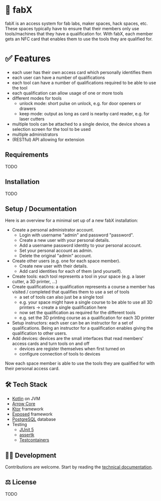 # 🔐 fabX

fabX is an access system for fab labs, maker spaces, hack spaces, etc. These spaces typically have to ensure that their
members only use tools/machines that they have a qualification for. With fabX, each member gets an NFC card that enables
them to use the tools they are qualified for.

# ✅ Features

* each user has their own access card which personally identifies them
* each user can have a number of qualifications
* each tool can have a number of qualifications required to be able to use the tool
* each qualification can allow usage of one or more tools
* different modes for tools
	* unlock mode: short pulse on unlock, e.g. for door openers or drawers
	* keep mode: output as long as card is nearby card reader, e.g. for laser cutters
* multiple tools can be attached to a single device, the device shows a selection screen for the tool to be used
* multiple administrators
* (RESTful) API allowing for extension

## Requirements

TODO

## Installation

TODO

## Setup / Documentation

Here is an overview for a minimal set up of a new fabX installation:

* Create a personal administrator account.
    * Login with username "admin" and password "password".
    * Create a new user with your personal details.
    * Add a username password identity to your personal account.
    * Set your personal account as admin.
    * Delete the original "admin" account.
* Create other users (e.g. one for each space member).
    * Create new user with their details.
    * Add card identities for each of them (and yourself).
* Create tools: each tool represents a tool in your space (e.g. a laser cutter, a 3D printer, ...)
* Create qualifications: a qualification represents a course a member has visited / completed that qualifies them to use
  a set of tools
    * a set of tools can also just be a single tool
    * e.g. your space might have a single course to be able to use all 3D printers -> create a single qualification here
    * now set the qualification as required for the different tools
    * e.g. set the 3D printing course as a qualification for each 3D printer
* Setup instructors: each user can be an instructor for a set of qualifications. Being an instructor for a qualification
  enables giving the qualification to other users.
* Add devices: devices are the small interfaces that read members' access cards and turn tools on and off
    * devices are register themselves when first turned on
    * configure connection of tools to devices

Now each space member is able to use the tools they are qualified for with their personal access card.

## 🛠 Tech Stack

* [Kotlin](https://kotlinlang.org) on JVM
* [Arrow Core](https://arrow-kt.io/docs/core/)
* [Ktor](https://ktor.io) framework
* [Exposed](https://github.com/JetBrains/Exposed) framework
* [PostgreSQL](https://www.postgresql.org) database
* Testing
    * [JUnit 5](https://junit.org/junit5/)
    * [assertk](https://github.com/willowtreeapps/assertk)
    * [Testcontainers](https://www.testcontainers.org)

## 🧑‍💻 Development

Contributions are welcome. Start by reading the [technical documentation](docs).

## ⚖️ License

TODO
